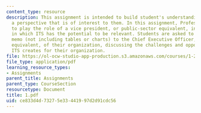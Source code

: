```yaml
---
content_type: resource
description: This assignment is intended to build student's understanding of ITS from
  a perspective that is of interest to them. In this assignment, Professor asks student
  to play the role of a vice president, or public-sector equivalent, in an organization
  in which ITS has the potential to be relevant. Students are asked to write a 7-page
  memo (not including tables or charts) to the Chief Executive Officer, or public-sector
  equivalent, of their organization, discussing the challenges and opportunities that
  ITS creates for their organization.
file: https://ol-ocw-studio-app-production.s3.amazonaws.com/courses/1-212j-an-introduction-to-intelligent-transportation-systems-spring-2005/ce833d4d73275e33441997d2d91cdc56_1.pdf
file_type: application/pdf
learning_resource_types:
- Assignments
parent_title: Assignments
parent_type: CourseSection
resourcetype: Document
title: 1.pdf
uid: ce833d4d-7327-5e33-4419-97d2d91cdc56
---
```

